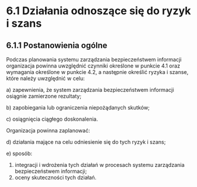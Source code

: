 # 6.1 Działania odnoszące się do ryzyk i szans

## 6.1.1 Postanowienia ogólne

Podczas planowania systemu zarządzania bezpieczeństwem informacji organizacja powinna uwzględnić czynniki określone w punkcie 4.1 oraz wymagania określone w punkcie 4.2, a następnie określić ryzyka i szanse, które należy uwzględnić w celu:

a) zapewnienia, że system zarządzania bezpieczeństwem informacji osiągnie zamierzone rezultaty;

b) zapobiegania lub ograniczenia niepożądanych skutków;

c) osiągnięcia ciągłego doskonalenia.

Organizacja powinna zaplanować:

d) działania mające na celu odniesienie się do tych ryzyk i szans;

e) sposób:

   1) integracji i wdrożenia tych działań w procesach systemu zarządzania bezpieczeństwem informacji;
   2) oceny skuteczności tych działań.


